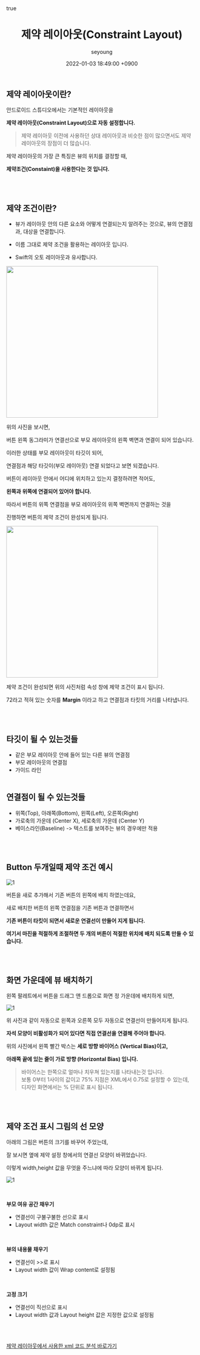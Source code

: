 ﻿---
title: "제약 레이아웃(Constraint Layout)"
author: seyoung
date: '2022-01-03 18:49:00 +0900'
categories: Android Layout_And_View
tags: [android,layout,constraint]
math: true
mermaid: true
---

## 제약 레이아웃이란?

안드로이드 스튜디오에서는 기본적인 레이아웃을

**제약 레이아웃(Constraint Layout)으로 자동 설정합니다.**

> 제약 레이아웃 이전에 사용하던 상대 레이아웃과 비슷한 점이 많으면서도 
    제약 레이아웃의 장점이 더 많습니다. 

제약 레이아웃의 가장 큰 특징은 뷰의 위치를 결정할 때,

**제약조건(Constaint)을 사용한다는 것 입니다.**


<br><br>

## 제약 조건이란?
   - 뷰가 레이아웃 안의 다른 요소와 어떻게 연결되는지 알려주는 것으로,
         뷰의 연결점과, 대상을 연결합니다. 
         
   - 이름 그대로 제약 조건을 활용하는 레이아웃 입니다.
   
   - Swift의 오토 레이아웃과 유사합니다.

<img src = "https://user-images.githubusercontent.com/54762273/147915336-77846214-044b-42ef-bf4c-8ea0f4a2b347.PNG" height= 400 width=400>

위의 사진을 보시면,

버튼 왼쪽 동그라미가 연결선으로 부모 레이아웃의 왼쪽 벽면과 연결이 되어 있습니다. 

이러한 상태를 부모 레이아웃이 타깃이 되어,<br>

연결점과 해당 타깃이(부모 레이아웃) 연결 되었다고 보면 되겠습니다.

버튼이 레이아웃 안에서 어디에 위치하고 있는지 결정하려면 적어도, 

**왼쪽과 위쪽에 연결되어 있어야 합니다.**

따라서 버튼의 위쪽 연결점을 부모 레이아웃의 위쪽 벽면까지 연결하는 것을

진행하면  버튼의 제약 조건이 완성되게 됩니다. 

<img src = "https://user-images.githubusercontent.com/54762273/147916419-a16174d2-fb46-4f53-b60b-eb4f2fada909.PNG" height=400 width=400>

제약 조건이 완성되면 위의 사진처럼 속성 창에 제약 조건이 표시 됩니다.

72라고 적혀 있는 숫자를 **Margin** 이라고 하고 연결점과 타킷의 거리를 나타냅니다.

<br><br>

## 타깃이 될 수 있는것들
 - 같은 부모 레이아웃 안에 들어 있는 다른 뷰의 연결점
 - 부모 레이아웃의 연결점
 - 가이드 라인
<br><br>

## 연결점이 될 수 있는것들

 - 위쪽(Top), 아래쪽(Bottom), 왼쪽(Left), 오른쪽(Right)
 - 가로축의 가운데 (Center X), 세로축의 가운데 (Center Y)
 - 베이스라인(Baseline) -> 텍스트를 보여주는 뷰의 경우에만 적용

<br><br>

## Button 두개일때 제약 조건 예시

![1](https://user-images.githubusercontent.com/54762273/147916904-3d15bc13-52db-4842-bb35-1ece7a570b10.PNG)

버튼을 새로 추가해서 기존 버튼의 왼쪽에 배치 하였는데요, 

새로 배치한 버튼의 왼쪽 연결점을 기존 버튼과 연결하면서 

**기존 버튼이 타킷이 되면서 새로운 연결선이 만들어 지게 됩니다.**

**여기서 마진을 적절하게 조절하면 두 개의 버튼이 적절한 위치에 배치 되도록 만들 수 있습니다.**


<br><br>

## 화면 가운데에 뷰 배치하기 

왼쪽 팔레트에서 버튼을 드래그 앤 드롭으로 화면 정 가운데에 배치하게 되면,

![1](https://user-images.githubusercontent.com/54762273/147918784-8ba9cf22-32da-4c1b-b8f2-76a6d64822a4.jpg)

위 사진과 같이 자동으로 왼쪽과 오른쪽 모두 자동으로 연결선이 만들어지게 됩니다.

**자석 모양이 비활성화가 되어 있다면 직접 연결선을 연결해 주어야 합니다.**

위의 사진에서 왼쪽 빨간 박스는 **세로 방향 바이어스 (Vertical Bias)이고,** <br>

**아래쪽 끝에 있는 줄이 가로 방향 (Horizontal Bias) 입니다.**

> 바이어스는 한쪽으로 얼마나 치우쳐 있는지를 나타내는것 입니다.<br>
  보통 0부터 1사이의 값이고 75% 지점은 XML에서 0.75로 설정할 수 있는데,<br>
  디자인 화면에서는 % 단위로 표시 됩니다.

<br><br>

## 제약 조건 표시 그림의 선 모양

아래의 그림은 버튼의 크기를 바꾸어 주었는데, 

잘 보시면 옆에 제약 설정 창에서의 연결선 모양이 바뀌었습니다.

이렇게 width,height 값을 무엇을 주느냐에 따라 모양이 바뀌게 됩니다.


![1](https://user-images.githubusercontent.com/54762273/147919609-e103c364-baeb-4bc4-ba9d-23f518c29cd8.jpg)


<br>

 **부모 여유 공간 채우기**

 - 연결선이 구불구불한 선으로 표시
 - Layout width 값은 Match constraint나 0dp로 표시

<br>

**뷰의 내용물 채우기**

 - 연결선이 >>로 표시
 - Layout width 값이 Wrap content로 설정됨

 <br>

 **고정 크기**

 - 연결선이 직선으로 표시
 - Layout width 값과 Layout height 값은 지정한 값으로 설정됨

<br><br>

<a href="https://sey2.github.io/posts/XML1/">제약 레이아웃에서 사용한 xml 코드 분석 바로가기 </a>